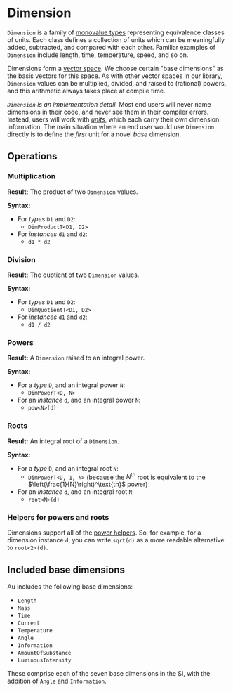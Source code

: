 # Dimension

`Dimension` is a family of [monovalue types](./monovalue_types.md) representing equivalence classes
of units.  Each class defines a collection of units which can be meaningfully added, subtracted, and
compared with each other.  Familiar examples of `Dimension` include length, time, temperature,
speed, and so on.

Dimensions form a [vector space](../../discussion/implementation/vector_space.md).  We choose
certain "base dimensions" as the basis vectors for this space.  As with other vector spaces in our
library, `Dimension` values can be multiplied, divided, and raised to (rational) powers, and this
arithmetic always takes place at compile time.

_`Dimension` is an implementation detail._  Most end users will never name dimensions in their code,
and never see them in their compiler errors.  Instead, users will work with [_units_](../unit.md),
which each carry their own dimension information.  The main situation where an end user would use
`Dimension` directly is to define the _first_ unit for a novel _base_ dimension.

## Operations

### Multiplication

**Result:** The product of two `Dimension` values.

**Syntax:**

- For _types_ `D1` and `D2`:
    - `DimProductT<D1, D2>`
- For _instances_ `d1` and `d2`:
    - `d1 * d2`

### Division

**Result:** The quotient of two `Dimension` values.

**Syntax:**

- For _types_ `D1` and `D2`:
    - `DimQuotientT<D1, D2>`
- For _instances_ `d1` and `d2`:
    - `d1 / d2`

### Powers

**Result:** A `Dimension` raised to an integral power.

**Syntax:**

- For a _type_ `D`, and an integral power `N`:
    - `DimPowerT<D, N>`
- For an _instance_ `d`, and an integral power `N`:
    - `pow<N>(d)`

### Roots

**Result:** An integral root of a `Dimension`.

**Syntax:**

- For a _type_ `D`, and an integral root `N`:
    - `DimPowerT<D, 1, N>` (because the $N^\text{th}$ root is equivalent to the
      $\left(\frac{1}{N}\right)^\text{th}$ power)
- For an _instance_ `d`, and an integral root `N`:
    - `root<N>(d)`

### Helpers for powers and roots

Dimensions support all of the [power helpers](../powers.md#helpers).  So, for example, for
a dimension instance `d`, you can write `sqrt(d)` as a more readable alternative to `root<2>(d)`.

## Included base dimensions

Au includes the following base dimensions:

- `Length`
- `Mass`
- `Time`
- `Current`
- `Temperature`
- `Angle`
- `Information`
- `AmountOfSubstance`
- `LuminousIntensity`

These comprise each of the seven base dimensions in the SI, with the addition of `Angle` and
`Information`.
